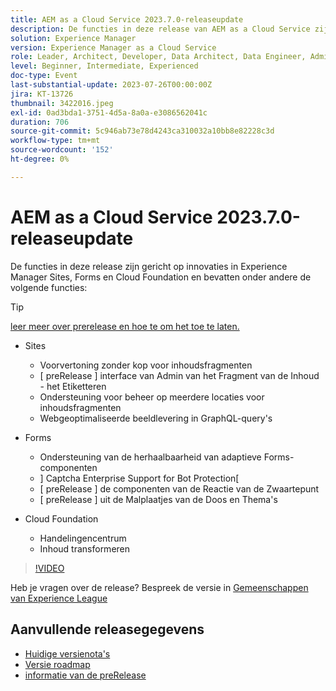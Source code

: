 ```yaml
---
title: AEM as a Cloud Service 2023.7.0-releaseupdate
description: De functies in deze release van AEM as a Cloud Service zijn gericht op innovaties in Experience Manager Sites, Forms en Cloud Foundation.
solution: Experience Manager
version: Experience Manager as a Cloud Service
role: Leader, Architect, Developer, Data Architect, Data Engineer, Admin, User
level: Beginner, Intermediate, Experienced
doc-type: Event
last-substantial-update: 2023-07-26T00:00:00Z
jira: KT-13726
thumbnail: 3422016.jpeg
exl-id: 0ad3bda1-3751-4d5a-8a0a-e3086562041c
duration: 706
source-git-commit: 5c946ab73e78d4243ca310032a10bb8e82228c3d
workflow-type: tm+mt
source-wordcount: '152'
ht-degree: 0%

---
```


# AEM as a Cloud Service 2023.7.0-releaseupdate

De functies in deze release zijn gericht op innovaties in Experience Manager Sites, Forms en Cloud Foundation en bevatten onder andere de volgende functies:

>[!TIP]
>
>[ leer meer over prerelease en hoe te om het toe te laten.](https://experienceleague.adobe.com/docs/experience-manager-cloud-service/content/release-notes/prerelease.html?lang=nl-NL)

* Sites
   * Voorvertoning zonder kop voor inhoudsfragmenten
   * [ preRelease ] interface van Admin van het Fragment van de Inhoud - het Etiketteren
   * Ondersteuning voor beheer op meerdere locaties voor inhoudsfragmenten
   * Webgeoptimaliseerde beeldlevering in GraphQL-query&#39;s

* Forms
   * Ondersteuning van de herhaalbaarheid van adaptieve Forms-componenten
   * &rbrack; Captcha Enterprise Support for Bot Protection&lbrack;
   * [ preRelease ] de componenten van de Reactie van de Zwaartepunt
   * [ preRelease ] uit de Malplaatjes van de Doos en Thema&#39;s

* Cloud Foundation
   * Handelingencentrum
   * Inhoud transformeren

>[!VIDEO](https://video.tv.adobe.com/v/3422016/?learn=on)


Heb je vragen over de release?  Bespreek de versie in [ Gemeenschappen van Experience League ](https://adobe.ly/3Y6CC6J)

## Aanvullende releasegegevens

* [ Huidige versienota&#39;s ](https://experienceleague.adobe.com/docs/experience-manager-cloud-service/content/release-notes/home.html?lang=nl-NL)
* [ Versie roadmap ](https://experienceleague.adobe.com/docs/experience-manager-release-information/aem-release-updates/update-releases-roadmap.html?lang=nl-NL)
* [ informatie van de preRelease ](https://experienceleague.adobe.com/docs/experience-manager-cloud-service/content/release-notes/prerelease.html?lang=nl-NL)
